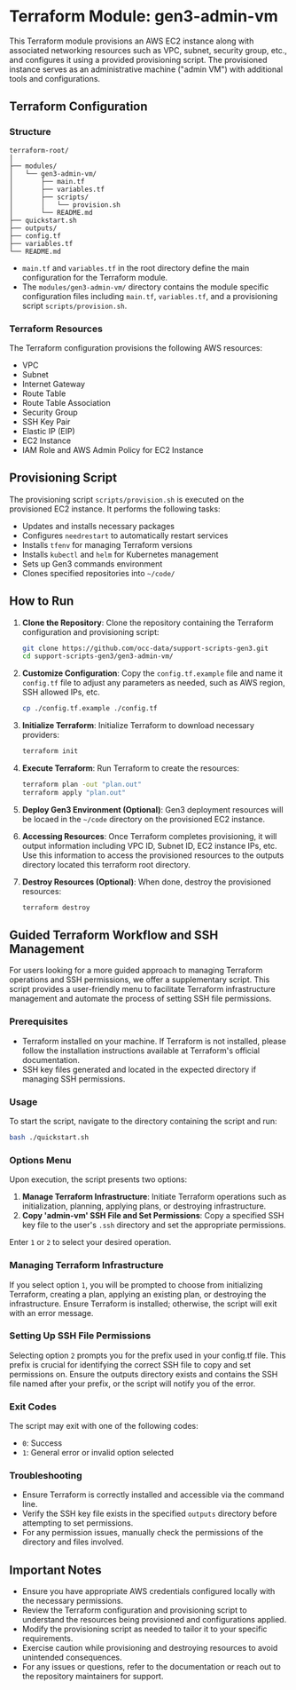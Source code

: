 # Terraform Module: gen3-admin-vm

This Terraform module provisions an AWS EC2 instance along with associated networking resources such as VPC, subnet, security group, etc., and configures it using a provided provisioning script. The provisioned instance serves as an administrative machine ("admin VM") with additional tools and configurations.

## Terraform Configuration

### Structure

```
terraform-root/
│
├── modules/
│   └── gen3-admin-vm/
│       ├── main.tf
│       ├── variables.tf
│       ├── scripts/
│       │   └── provision.sh
│       └── README.md
├── quickstart.sh
├── outputs/
├── config.tf
├── variables.tf
└── README.md
```

- `main.tf` and `variables.tf` in the root directory define the main configuration for the Terraform module.
- The `modules/gen3-admin-vm/` directory contains the module specific configuration files including `main.tf`, `variables.tf`, and a provisioning script `scripts/provision.sh`.

### Terraform Resources

The Terraform configuration provisions the following AWS resources:

- VPC
- Subnet
- Internet Gateway
- Route Table
- Route Table Association
- Security Group
- SSH Key Pair
- Elastic IP (EIP)
- EC2 Instance
- IAM Role and AWS Admin Policy for EC2 Instance

## Provisioning Script

The provisioning script `scripts/provision.sh` is executed on the provisioned EC2 instance. It performs the following tasks:

- Updates and installs necessary packages
- Configures `needrestart` to automatically restart services
- Installs `tfenv` for managing Terraform versions
- Installs `kubectl` and `helm` for Kubernetes management
- Sets up Gen3 commands environment
- Clones specified repositories into `~/code/`

## How to Run

1. **Clone the Repository**: Clone the repository containing the Terraform configuration and provisioning script:

    ```bash
    git clone https://github.com/occ-data/support-scripts-gen3.git
    cd support-scripts-gen3/gen3-admin-vm/
    ```

2. **Customize Configuration**: Copy the `config.tf.example` file and name it `config.tf` file to adjust any parameters as needed, such as AWS region, SSH allowed IPs, etc.

    ```bash
    cp ./config.tf.example ./config.tf
    ```

3. **Initialize Terraform**: Initialize Terraform to download necessary providers:

    ```bash
    terraform init
    ```

4. **Execute Terraform**: Run Terraform to create the resources:

    ```bash
    terraform plan -out "plan.out"
    terraform apply "plan.out"
    ```

5. **Deploy Gen3 Environment (Optional)**: Gen3 deployment resources will be locaed in the `~/code` directory on the provisioned EC2 instance.

6. **Accessing Resources**: Once Terraform completes provisioning, it will output information including VPC ID, Subnet ID, EC2 instance IPs, etc. Use this information to access the provisioned resources to the outputs directory located this terraform root directory.

7. **Destroy Resources (Optional)**: When done, destroy the provisioned resources:

    ```bash
    terraform destroy
    ```

## Guided Terraform Workflow and SSH Management

For users looking for a more guided approach to managing Terraform operations and SSH permissions, we offer a supplementary script. This script provides a user-friendly menu to facilitate Terraform infrastructure management and automate the process of setting SSH file permissions.

### Prerequisites
- Terraform installed on your machine. If Terraform is not installed, please follow the installation instructions available at Terraform's official documentation.
- SSH key files generated and located in the expected directory if managing SSH permissions.

### Usage
To start the script, navigate to the directory containing the script and run:

```bash
bash ./quickstart.sh
```

### Options Menu

Upon execution, the script presents two options:

1. **Manage Terraform Infrastructure**: Initiate Terraform operations such as initialization, planning, applying plans, or destroying infrastructure.
2. **Copy 'admin-vm' SSH File and Set Permissions**: Copy a specified SSH key file to the user's `.ssh` directory and set the appropriate permissions.

Enter `1` or `2` to select your desired operation.

### Managing Terraform Infrastructure
If you select option `1`, you will be prompted to choose from initializing Terraform, creating a plan, applying an existing plan, or destroying the infrastructure. Ensure Terraform is installed; otherwise, the script will exit with an error message.

### Setting Up SSH File Permissions
Selecting option `2` prompts you for the prefix used in your config.tf file. This prefix is crucial for identifying the correct SSH file to copy and set permissions on. Ensure the outputs directory exists and contains the SSH file named after your prefix, or the script will notify you of the error.

### Exit Codes

The script may exit with one of the following codes:

- `0`: Success
- `1`: General error or invalid option selected

### Troubleshooting

- Ensure Terraform is correctly installed and accessible via the command line.
- Verify the SSH key file exists in the specified `outputs` directory before attempting to set permissions.
- For any permission issues, manually check the permissions of the directory and files involved.

## Important Notes

- Ensure you have appropriate AWS credentials configured locally with the necessary permissions.
- Review the Terraform configuration and provisioning script to understand the resources being provisioned and configurations applied.
- Modify the provisioning script as needed to tailor it to your specific requirements.
- Exercise caution while provisioning and destroying resources to avoid unintended consequences.
- For any issues or questions, refer to the documentation or reach out to the repository maintainers for support.
